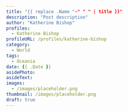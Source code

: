 ```yaml
---
title: "{{ replace .Name "-" " " | title }}"
description: "Post description"
author: "Katherine Bishop"
profiles:
  - Katherine Bishop
profileURL: /profiles/katherine-bishop
category:
  - World
tags:
  - Oceania
date: {{ .Date }}
asidePhoto:
asideText:
images:
  - /images/placeholder.png
thumbnail: /images/placeholder.png
draft: true
---
```

